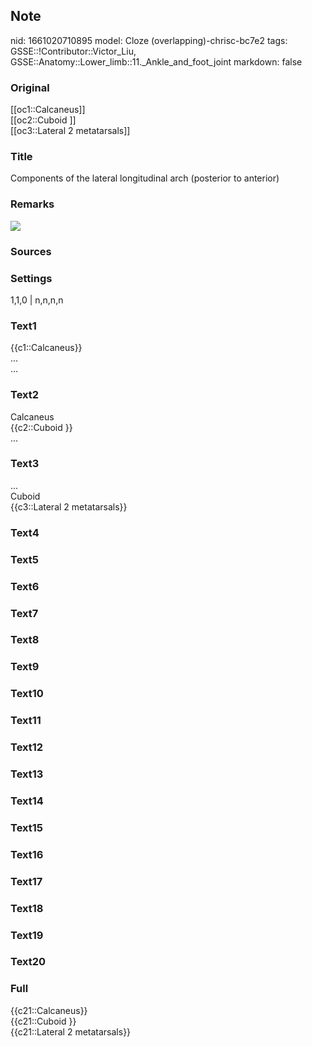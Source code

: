 ## Note
nid: 1661020710895
model: Cloze (overlapping)-chrisc-bc7e2
tags: GSSE::!Contributor::Victor_Liu, GSSE::Anatomy::Lower_limb::11._Ankle_and_foot_joint
markdown: false

### Original
<div>
  [[oc1::Calcaneus]]
</div>
<div>
  [[oc2::Cuboid ]]
</div>
<div>
  [[oc3::Lateral 2 metatarsals]]
</div>

### Title
Components of the lateral longitudinal arch (posterior to anterior)

### Remarks
<img src="paste-847179cf6e54c2e8c9665a77179dd53d22b57960.jpg">

### Sources


### Settings
1,1,0 | n,n,n,n

### Text1
<div>
  {{c1::Calcaneus}}
</div>
<div>
  ...
</div>
<div>
  ...
</div>

### Text2
<div>
  Calcaneus
</div>
<div>
  {{c2::Cuboid }}
</div>
<div>
  ...
</div>

### Text3
<div>
  ...
</div>
<div>
  Cuboid
</div>
<div>
  {{c3::Lateral 2 metatarsals}}
</div>

### Text4


### Text5


### Text6


### Text7


### Text8


### Text9


### Text10


### Text11


### Text12


### Text13


### Text14


### Text15


### Text16


### Text17


### Text18


### Text19


### Text20


### Full
<div>
  {{c21::Calcaneus}}
</div>
<div>
  {{c21::Cuboid }}
</div>
<div>
  {{c21::Lateral 2 metatarsals}}
</div>

